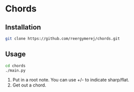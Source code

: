 # Chords

## Installation

```sh
git clone https://github.com/reergymerej/chords.git
```

## Usage

```sh
cd chords
./main.py
```

1. Put in a root note.  You can use +/- to indicate sharp/flat.
1. Get out a chord.

